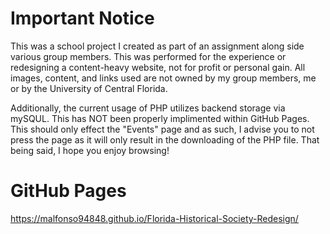 # Important Notice
This was a school project I created as part of an assignment along side various group members. This was performed for the experience or redesigning a content-heavy website, not for profit or personal gain. All images, content, and links used are not owned by my group members, me or by the University of Central Florida.

Additionally, the current usage of PHP utilizes backend storage via mySQUL. This has NOT been properly implimented within GitHub Pages. This should only effect the "Events" page and as such, I advise you to not press the page as it will only result in the downloading of the PHP file. That being said, I hope you enjoy browsing!

# GitHub Pages
https://malfonso94848.github.io/Florida-Historical-Society-Redesign/
